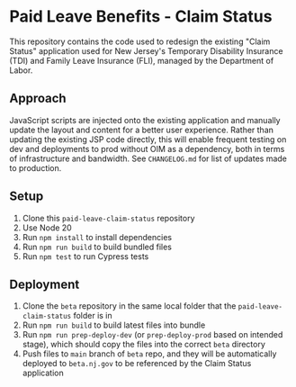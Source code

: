 # Paid Leave Benefits - Claim Status

This repository contains the code used to redesign the existing "Claim Status" application used for New Jersey's Temporary Disability Insurance (TDI) and Family Leave Insurance (FLI), managed by the Department of Labor.

## Approach

JavaScript scripts are injected onto the existing application and manually update the layout and content for a better user experience. Rather than updating the existing JSP code directly, this will enable frequent testing on dev and deployments to prod without OIM as a dependency, both in terms of infrastructure and bandwidth. See `CHANGELOG.md` for list of updates made to production.

## Setup

1. Clone this `paid-leave-claim-status` repository
2. Use Node 20
3. Run `npm install` to install dependencies
4. Run `npm run build` to build bundled files
5. Run `npm test` to run Cypress tests

## Deployment

1. Clone the `beta` repository in the same local folder that the `paid-leave-claim-status` folder is in
2. Run `npm run build` to build latest files into bundle
3. Run `npm run prep-deploy-dev` (or `prep-deploy-prod` based on intended stage), which should copy the files into the correct `beta` directory
4. Push files to `main` branch of `beta` repo, and they will be automatically deployed to `beta.nj.gov` to be referenced by the Claim Status application
